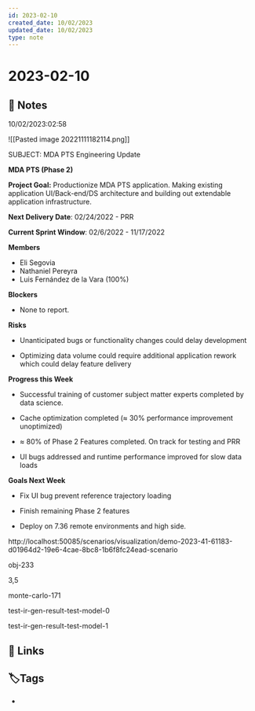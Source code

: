 ```yaml
---
id: 2023-02-10
created_date: 10/02/2023
updated_date: 10/02/2023
type: note
---
```


# 2023-02-10

## 📝 Notes

10/02/2023:02:58

![[Pasted image 20221111182114.png]]

SUBJECT: MDA PTS Engineering Update

**MDA PTS (Phase 2)**

**Project Goal:** Productionize MDA PTS application. Making existing application UI/Back-end/DS architecture and building out extendable application infrastructure. 

**Next Delivery Date**: 02/24/2022 - PRR

**Current Sprint Window**: 02/6/2022 - 11/17/2022

**Members**

- Eli Segovia
- Nathaniel Pereyra
- Luis Fernández de la Vara (100%) 

**Blockers**

- None to report.

**Risks**

- Unanticipated bugs or functionality changes could delay development

- Optimizing data volume could require additional application rework which could delay feature delivery

**Progress this Week**

- Successful training of customer subject matter experts completed by data science.

- Cache optimization completed (≈ 30% performance improvement unoptimized)

- ≈ 80% of Phase 2 Features completed. On track for testing and PRR

- UI bugs addressed and runtime performance improved for slow data loads

**Goals Next Week**

- Fix UI bug prevent reference trajectory loading 

- Finish remaining Phase 2 features

- Deploy on 7.36 remote environments and high side. 


http://localhost:50085/scenarios/visualization/demo-2023-41-61183-d01964d2-19e6-4cae-8bc8-1b6f8fc24ead-scenario

obj-233

3,5

monte-carlo-171

test-ir-gen-result-test-model-0

test-ir-gen-result-test-model-1

## 🔗 Links

## **🏷️Tags**

- 
